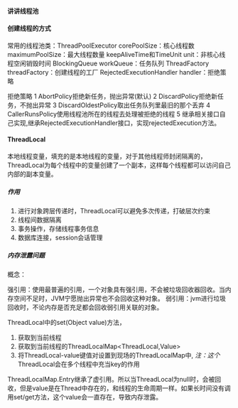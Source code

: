 #### 讲讲线程池



#### 创建线程的方式



常用的线程池类：ThreadPoolExecutor
corePoolSize：核心线程数
maximumPoolSize：最大线程数量
keepAliveTime和TimeUnit unit：非核心线程空闲销毁时间
BlockingQueue<Runnable> workQueue：任务队列
ThreadFactory threadFactory：创建线程的工厂
RejectedExecutionHandler handler：拒绝策略

拒绝策略
    1 AbortPolicy拒绝新任务，抛出异常(默认)
    2 DiscardPolicy拒绝新任务，不抛出异常
    3 DiscardOldestPolicy取出任务队列里最旧的那个丢弃
    4 CallerRunsPolicy使用线程池所在的线程去处理被拒绝的线程
    5 继承相关接口自己实现,继承RejectedExecutionHandler接口，实现rejectedExecution方法。

#### ThreadLocal

本地线程变量，填充的是本地线程的变量，对于其他线程师封闭隔离的，ThreadLocal为每个线程中的变量创建了一个副本，这样每个线程都可以访问自己内部的副本变量。

##### 作用

1. 进行对象跨层传递时，ThreadLocal可以避免多次传递，打破层次约束
2. 线程间数据隔离
3. 事务操作，存储线程事务信息
4. 数据库连接，session会话管理





##### 内存泄露问题

概念：

强引用：使用最普遍的引用，一个对象具有强引用，不会被垃圾回收器回收。当内存空间不足时，JVM宁愿抛出异常也不会回收这种对象。
弱引用：jvm进行垃圾回收时，不论内存是否充足都会回收弱引用关联的对象。

ThreadLocal中的set(Object value)方法，

1. 获取到当前线程
2. 获取到当前线程的ThreadLocalMap<ThreadLocal,Value>
3. 将ThreadLocal-value键值对设置到现场的ThreadLocalMap中, *注：这个*ThreadLocal会在多个线程中充当key的作用

ThreadLocalMap.Entry继承了虚引用。所以当ThreadLocal为null时，会被回收，但是value是在Thread中存在的，和线程的生命周期一样。如果长时间没有调用set/get方法，这个value会一直存在，导致内存泄露。





